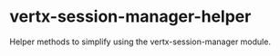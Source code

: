 vertx-session-manager-helper
============================

Helper methods to simplify using the vertx-session-manager module.